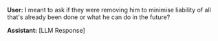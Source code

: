 **User:**
I meant to ask if they were removing him to minimise liability of all that's already been done or what he can do in the future? 

**Assistant:**
[LLM Response]

